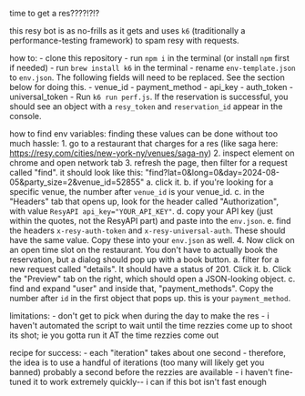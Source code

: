 time to get a res????!?!?

this resy bot is as no-frills as it gets and uses `k6` (traditionally a performance-testing framework) to spam resy with requests.

how to:
    - clone this repository
    - run `npm i` in the terminal (or install `npm` first if needed)
    - run `brew install k6` in the terminal
    - rename `env-template.json` to `env.json`. The following fields will need to be replaced. See the section below for doing this.
        - venue_id
        - payment_method
        - api_key
        - auth_token
        - universal_token
    - Run `k6 run perf.js`. If the reservation is successful, you should see an object with a `resy_token` and `reservation_id` appear in the console.


how to find env variables:
    finding these values can be done without too much hassle:
        1. go to a restaurant that charges for a res (like saga here: https://resy.com/cities/new-york-ny/venues/saga-ny)
        2. inspect element on chrome and open network tab
        3. refresh the page, then filter for a request called "find". it should look like this: "find?lat=0&long=0&day=2024-08-05&party_size=2&venue_id=52855"
            a. click it.
            b. if you're looking for a specific venue, the number after `venue_id` is your venue_id.
            c. in the "Headers" tab that opens up, look for the header called "Authorization", with value `ResyAPI api_key="YOUR_API_KEY"`.
            d. copy your API key (just within the quotes, not the ResyAPI part) and paste into the `env.json`.
            e. find the headers `x-resy-auth-token` and `x-resy-universal-auth`. These should have the same value. Copy these into your `env.json` as well.
        4. Now click on an open time slot on the restaurant. You don't have to actually book the reservation, but a dialog should pop up with a book button.
            a. filter for a new request called "details". It should have a status of 201. Click it.
            b. Click the "Preview" tab on the right, which should open a JSON-looking object.
            c. find and expand "user" and inside that, "payment_methods". Copy the number after `id` in the first object that pops up. this is your `payment_method`. 



limitations:
    - don't get to pick when during the day to make the res
    - i haven't automated the script to wait until the time rezzies come up to shoot its shot; ie you gotta run it AT the time rezzies come out


recipe for success:
    - each "iteration" takes about one second
    - therefore, the idea is to use a handful of iterations (too many will likely get you banned) probably a second before the rezzies are available
    - i haven't fine-tuned it to work extremely quickly-- i can if this bot isn't fast enough
